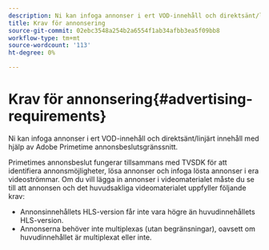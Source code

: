 ```yaml
---
description: Ni kan infoga annonser i ert VOD-innehåll och direktsänt/linjärt innehåll med hjälp av Adobe Primetime annonsbeslutsgränssnitt.
title: Krav för annonsering
source-git-commit: 02ebc3548a254b2a6554f1ab34afbb3ea5f09bb8
workflow-type: tm+mt
source-wordcount: '113'
ht-degree: 0%

---
```


# Krav för annonsering{#advertising-requirements}

Ni kan infoga annonser i ert VOD-innehåll och direktsänt/linjärt innehåll med hjälp av Adobe Primetime annonsbeslutsgränssnitt.

<!--<a id="section_4889E0ED7A4241D98E61AD6C846B84B6"></a>-->

Primetimes annonsbeslut fungerar tillsammans med TVSDK för att identifiera annonsmöjligheter, lösa annonser och infoga lösta annonser i era videoströmmar.
Om du vill lägga in annonser i videomaterialet måste du se till att annonsen och det huvudsakliga videomaterialet uppfyller följande krav:

* Annonsinnehållets HLS-version får inte vara högre än huvudinnehållets HLS-version.
* Annonserna behöver inte multiplexas (utan begränsningar), oavsett om huvudinnehållet är multiplexat eller inte.
